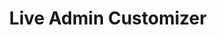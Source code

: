 ---
title: Live Admin Customizer
redirect_from:
    - /live-admin-customzier/
    - /lac/
    - /wp/plugins/live-admin-customzier/
    - /wp/plugins/lac/
redirect_to: https://wordpress.org/plugins/live-admin-customzier
---